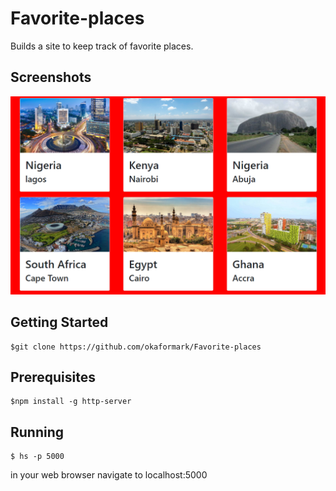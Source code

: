 # Favorite-places
Builds a site to keep track of favorite places.

## Screenshots
![alt text](https://raw.githubusercontent.com/okaformark/Favorite-places/bf42078e266d63b3b04c2fe00cac7548c8bbe614/images/fav_places.PNG)
## Getting Started

 ```
 $git clone https://github.com/okaformark/Favorite-places
 ```


## Prerequisites
```
$npm install -g http-server

```
## Running
```
$ hs -p 5000
```
in your web browser navigate to localhost:5000